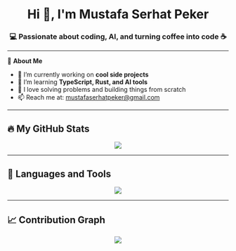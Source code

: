 <h1 align="center">Hi 👋, I'm Mustafa Serhat Peker</h1>
<h3 align="center">💻 Passionate about coding, AI, and turning coffee into code ☕</h3>

---

🌟 **About Me**

- 🔭 I’m currently working on **cool side projects**
- 🌱 I’m learning **TypeScript, Rust, and AI tools**
- 🧠 I love solving problems and building things from scratch
- 📫 Reach me at: mustafaserhatpeker@gmail.com

---

## 🔥 My GitHub Stats



<p align="center">
  <img src="https://github-readme-streak-stats.herokuapp.com?user=Mustafaserhatpeker&theme=tokyonight&hide_border=true" />
</p>



---

## 🧰 Languages and Tools

<p align="center">
  <img src="https://skillicons.dev/icons?i=python,js,ts,nodejs,react,nextjs,tailwind,html,css,git,github,vscode&perline=8" />
</p>

---

## 📈 Contribution Graph

<p align="center">
  <img src="https://github-readme-activity-graph.vercel.app/graph?username=Mustafaserhatpeker&bg_color=1a1b27&color=00ffe0&line=00ffee&point=ffffff&hide_border=true" />
</p>

